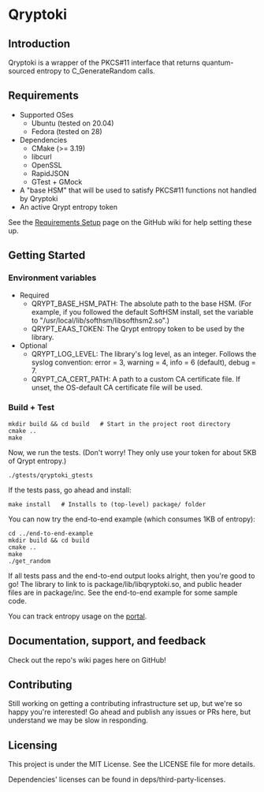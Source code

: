 # Qryptoki

## Introduction

Qryptoki is a wrapper of the PKCS#11 interface that returns quantum-sourced entropy to C_GenerateRandom calls.

## Requirements
  * Supported OSes
    * Ubuntu (tested on 20.04)
    * Fedora (tested on 28)
  * Dependencies
    * CMake (>= 3.19)
    * libcurl
    * OpenSSL
    * RapidJSON
    * GTest + GMock
  * A "base HSM" that will be used to satisfy PKCS#11 functions not handled by Qryptoki
  * An active Qrypt entropy token

See the [Requirements Setup](../../wiki/Requirements-Setup) page on the GitHub wiki for help setting these up.

## Getting Started

### Environment variables
  * Required
    * QRYPT_BASE_HSM_PATH: The absolute path to the base HSM. (For example, if you followed the default SoftHSM install, set the variable to "/usr/local/lib/softhsm/libsofthsm2.so".)
    * QRYPT_EAAS_TOKEN: The Qrypt entropy token to be used by the library.
  * Optional
    * QRYPT_LOG_LEVEL: The library's log level, as an integer. Follows the syslog convention: error = 3, warning = 4, info = 6 (default), debug = 7.
    * QRYPT_CA_CERT_PATH: A path to a custom CA certificate file. If unset, the OS-default CA certificate file will be used.

### Build + Test

```
mkdir build && cd build   # Start in the project root directory
cmake ..
make
```

Now, we run the tests. (Don't worry! They only use your token for about 5KB of Qrypt entropy.)
```
./gtests/qryptoki_gtests
```

If the tests pass, go ahead and install:
```
make install   # Installs to (top-level) package/ folder
```

You can now try the end-to-end example (which consumes 1KB of entropy):
```
cd ../end-to-end-example
mkdir build && cd build
cmake ..
make
./get_random
```

If all tests pass and the end-to-end output looks alright, then you're good to go! The library to link to is package/lib/libqryptoki.so, and public header files are in package/inc. See the end-to-end example for some sample code.

You can track entropy usage on the [portal](https://portal.qrypt.com/).

## Documentation, support, and feedback

Check out the repo's wiki pages here on GitHub!

## Contributing

Still working on getting a contributing infrastructure set up, but we're so happy you're interested! Go ahead and publish any issues or PRs here, but understand we may be slow in responding.

## Licensing

This project is under the MIT License. See the LICENSE file for more details.

Dependencies' licenses can be found in deps/third-party-licenses.

